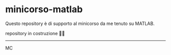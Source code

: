 # minicorso-matlab
Questo repository è di supporto al minicorso da me tenuto su MATLAB.

repository in costruzione
:construction_worker_man:	

----
MC
